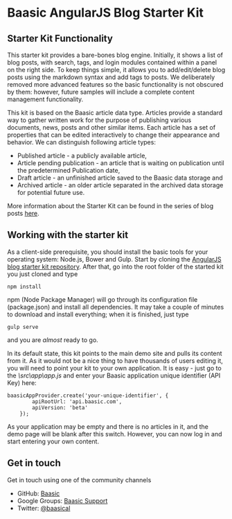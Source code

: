 Baasic AngularJS Blog Starter Kit
============

## Starter Kit Functionality

This starter kit provides a bare-bones blog engine. Initially, it shows a list of blog posts, with search, tags, and login modules contained within a panel on the right side. To keep things simple, it allows you to add/edit/delete blog posts using the markdown syntax and add tags to posts. We deliberately removed more advanced features so the basic functionality is not obscured by them: however, future samples will include a complete content management functionality.

This kit is based on the Baasic article data type. Articles provide a standard way to gather written work for the purpose of publishing various documents, news, posts and other similar items. Each article has a set of properties that can be edited interactively to change their appearance and behavior. We can distinguish following article types:
- Published article - a publicly available article,
- Article pending publication - an article that is waiting on publication until the predetermined Publication date,
- Draft article - an unfinished article saved to the Baasic data storage and
- Archived article - an older article separated in the archived data storage for potential future use.

More information about the Starter Kit can be found in the series of blog posts [here](http://www.baasic.com/posts/AngularJS-Blog-Starter-Kit-part-1/).

## Working with the starter kit

As a client-side prerequisite, you should install the basic tools for your operating system: Node.js, Bower and Gulp. Start by cloning the [AngularJS blog starter kit repository](https://github.com/Baasic/baasic-starterkit-angularjs-blog/). After that, go into the root folder of the started kit you just cloned and type

    npm install
    
npm (Node Package Manager) will go through its configuration file (package.json) and install all dependencies. It may take a couple of minutes to download and install everything; when it is finished, just type

    gulp serve
    
and you are *almost* ready to go. 

In its default state, this kit points to the main demo site and pulls its content from it. As it would not be a nice thing to have thousands of users editing it, you will need to point your kit to your own application. It is easy - just go to the *\src\app\app.js* and enter your Baasic application unique identifier (API Key) here:

    baasicAppProvider.create('your-unique-identifier', {
            apiRootUrl: 'api.baasic.com',
            apiVersion: 'beta'
        }); 

As your application may be empty and there is no articles in it, and the demo page will be blank after this switch. However, you can now log in and start entering your own content. 

## Get in touch

Get in touch using one of the community channels 

* GitHub: [Baasic](https://github.com/Baasic)
* Google Groups: [Baasic Support](https://groups.google.com/forum/#!forum/baasic-baas)
* Twitter: [@baasical](https://twitter.com/baasical)